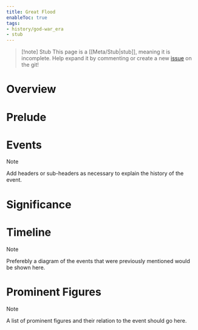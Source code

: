 ```yaml
---
title: Great Flood
enableToc: true
tags:
- history/god-war_era
- stub
---
```


> [!note] Stub
> This page is a [[Meta/Stub|stub]], meaning it is incomplete. Help expand it by commenting or create a new [issue](https://github.com/RagtimeGal/quartz--encyclopedia-mysenvaria/issues/new/choose) on the git!


# Overview

# Prelude

# Events 
> [!note]
> Add headers or sub-headers as necessary to explain the history of the event.

# Significance

# Timeline
> [!note]
> Preferebly a diagram of the events that were previously mentioned would be shown here.

# Prominent Figures
> [!note]
> A list of prominent figures and their relation to the event should go here.
